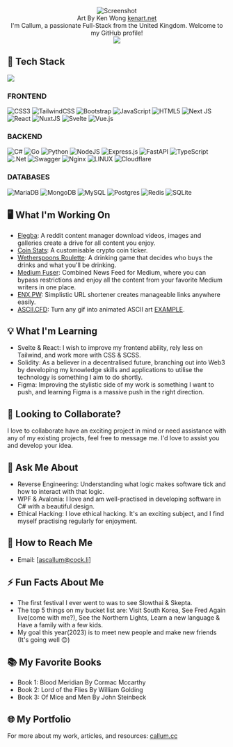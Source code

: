 <p align="center">
  <img src="http://kenart.net/works/disclosure.jpg" alt="Screenshot" />
  <br/>
  Art By Ken Wong <a href="http://kenart.net/">kenart.net</a><br/>
  I'm Callum, a passionate Full-Stack from the United Kingdom. Welcome to my GitHub profile!
  <br/>
<a href="https://visitcount.itsvg.in">
  <img src="https://visitcount.itsvg.in/api?id=CallumAS&label=Profile%20Views&color=6&icon=3&pretty=true" />
</a>
</p>



## 🧰 Tech Stack

<img align="center" src="https://github-readme-stats-sigma-five.vercel.app/api/top-langs/?username=callumAS&theme=dark&hide_border=false&include_all_commits=true&count_private=false&layout=compact"/>
    
### FRONTEND
![CSS3](https://img.shields.io/badge/css3-%231572B6.svg?style=for-the-badge&logo=css3&logoColor=white) 
![TailwindCSS](https://img.shields.io/badge/tailwindcss-%2338B2AC.svg?style=for-the-badge&logo=tailwind-css&logoColor=white) 
![Bootstrap](https://img.shields.io/badge/bootstrap-%23563D7C.svg?style=for-the-badge&logo=bootstrap&logoColor=white) 
![JavaScript](https://img.shields.io/badge/javascript-%23323330.svg?style=for-the-badge&logo=javascript&logoColor=%23F7DF1E) 
![HTML5](https://img.shields.io/badge/html5-%23E34F26.svg?style=for-the-badge&logo=html5&logoColor=white) 
![Next 
JS](https://img.shields.io/badge/Next-black?style=for-the-badge&logo=next.js&logoColor=white) 
![React](https://img.shields.io/badge/react-%2320232a.svg?style=for-the-badge&logo=react&logoColor=%2361DAFB) 
![NuxtJS](https://img.shields.io/badge/Nuxt-black?style=for-the-badge&logo=nuxt.js&logoColor=white) 
![Svelte](https://img.shields.io/badge/svelte-%23f1413d.svg?style=for-the-badge&logo=svelte&logoColor=white) 
![Vue.js](https://img.shields.io/badge/vuejs-%2335495e.svg?style=for-the-badge&logo=vuedotjs&logoColor=%234FC08D) 

### BACKEND

![C#](https://img.shields.io/badge/c%23-%23239120.svg?style=for-the-badge&logo=c-sharp&logoColor=white)
![Go](https://img.shields.io/badge/go-%2300ADD8.svg?style=for-the-badge&logo=go&logoColor=white) 
![Python](https://img.shields.io/badge/python-3670A0?style=for-the-badge&logo=python&logoColor=ffdd54) 
![NodeJS](https://img.shields.io/badge/node.js-6DA55F?style=for-the-badge&logo=node.js&logoColor=white) 
![Express.js](https://img.shields.io/badge/express.js-%23404d59.svg?style=for-the-badge&logo=express&logoColor=%2361DAFB) 
![FastAPI](https://img.shields.io/badge/FastAPI-005571?style=for-the-badge&logo=fastapi) 
![TypeScript](https://img.shields.io/badge/typescript-%23007ACC.svg?style=for-the-badge&logo=typescript&logoColor=white) 
![.Net](https://img.shields.io/badge/.NET-5C2D91?style=for-the-badge&logo=.net&logoColor=white) 
![Swagger](https://img.shields.io/badge/-Swagger-%23Clojure?style=for-the-badge&logo=swagger&logoColor=white) 
![Nginx](https://img.shields.io/badge/nginx-%23009639.svg?style=for-the-badge&logo=nginx&logoColor=white) 
![LINUX](https://img.shields.io/badge/Linux-FCC624?style=for-the-badge&logo=linux&logoColor=black) 
![Cloudflare](https://img.shields.io/badge/Cloudflare-F38020?style=for-the-badge&logo=Cloudflare&logoColor=white) 

### DATABASES
![MariaDB](https://img.shields.io/badge/MariaDB-003545?style=for-the-badge&logo=mariadb&logoColor=white) 
![MongoDB](https://img.shields.io/badge/MongoDB-%234ea94b.svg?style=for-the-badge&logo=mongodb&logoColor=white) 
![MySQL](https://img.shields.io/badge/mysql-%2300f.svg?style=for-the-badge&logo=mysql&logoColor=white) 
![Postgres](https://img.shields.io/badge/postgres-%23316192.svg?style=for-the-badge&logo=postgresql&logoColor=white) 
![Redis](https://img.shields.io/badge/redis-%23DD0031.svg?style=for-the-badge&logo=redis&logoColor=white) 
![SQLite](https://img.shields.io/badge/sqlite-%2307405e.svg?style=for-the-badge&logo=sqlite&logoColor=white) 


## 🖥️ What I'm Working On

- [Elegba](https://elegba.net/): A reddit content manager download videos, images and galleries create a drive for all content you enjoy.
- [Coin Stats](https://coinstats.dev/): A customisable crypto coin ticker.
- [Wetherspoons Roulette](https://wetherspoons.club/): A drinking game that decides who buys the drinks and what you'll be drinking.
- [Medium Fuser](https://mediumfuser.site/): Combined News Feed for Medium, where you can bypass restrictions and enjoy all the content from your favorite Medium writers in one place.
- [ENX.PW](https://enx.pw/): Simplistic URL shortener creates manageable links anywhere easily.
- [ASCII.CFD](https://ascii.cfd/): Turn any gif into animated ASCII art [EXAMPLE](https://ascii.cfd/view/0be08e22-4ee0-4a47-b936-c9499849dc44).

## 💡 What I'm Learning

- Svelte & React: I wish to improve my frontend ability, rely less on Tailwind, and work more with CSS & SCSS.
- Solidity: As a believer in a decentralised future, branching out into Web3 by developing my knowledge skills and applications to utilise the technology is something I aim to do shortly.
- Figma: Improving the stylistic side of my work is something I want to push, and learning Figma is a massive push in the right direction.

## 🙏 Looking to Collaborate?

I love to collaborate have an exciting project in mind or need assistance with any of my existing projects, feel free to message me. I'd love to assist you and develop your idea.

## 🤔 Ask Me About

- Reverse Engineering: Understanding what logic makes software tick and how to interact with that logic.
- WPF & Avalonia: I love and am well-practised in developing software in C# with a beautiful design.
- Ethical Hacking: I love ethical hacking. It's an exciting subject, and I find myself practising regularly for enjoyment.

## 📧 How to Reach Me

- Email: [ascallum@cock.li]

## ⚡ Fun Facts About Me

- The first festival I ever went to was to see Slowthai & Skepta.
- The top 5 things on my bucket list are: Visit South Korea, See Fred Again live(come with me?), See the Northern Lights, Learn a new language &       Have a family with a few kids.
- My goal this year(2023) is to meet new people and make new friends (It's going well 😊)

## 📚 My Favorite Books

- Book 1: Blood Meridian By Cormac Mccarthy
- Book 2: Lord of the Flies By William Golding
- Book 3: Of Mice and Men By John Steinbeck

## 🌐 My Portfolio

For more about my work, articles, and resources: [callum.cc](https://callum.cc/)

